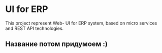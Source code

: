 # UI for ERP

This project represent Web- UI
for ERP system, based on micro services
and REST API technologies.

## Название потом придумоем :)
